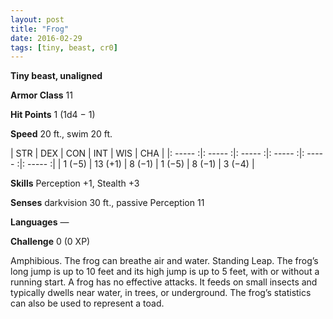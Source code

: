 ```yaml
---
layout: post
title: "Frog"
date: 2016-02-29
tags: [tiny, beast, cr0]
---
```


**Tiny beast, unaligned**

**Armor Class** 11

**Hit Points** 1 (1d4 − 1)

**Speed** 20 ft., swim 20 ft.

|   STR   |   DEX   |   CON   |   INT   |   WIS   |   CHA   |
|: ----- :|: ----- :|: ----- :|: ----- :|: ----- :|: ----- :|
| 1 (−5) | 13 (+1) | 8 (−1) | 1 (−5) | 8 (−1) | 3 (−4) |

**Skills** Perception +1, Stealth +3 

**Senses** darkvision 30 ft., passive Perception 11 

**Languages** — 

**Challenge** 0 (0 XP)

 Amphibious. The frog can breathe air and water. Standing Leap. The frog’s long jump is up to 10 feet and its high jump is up to 5 feet, with or without a running start. A frog has no effective attacks. It feeds on small insects and typically dwells near water, in trees, or underground. The frog’s statistics can also be used to represent a toad.